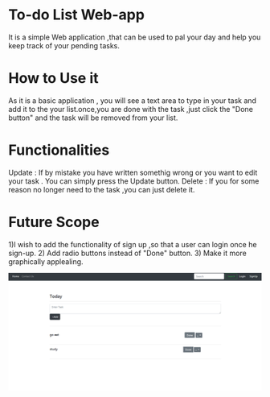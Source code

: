 # To-do List Web-app

It is a simple Web application ,that can be used to pal your day and help you keep track of your pending tasks. 

# How to Use it
 
 As it is a basic application , you will see a text area to type in your task and add it to the your list.once,you are done with the task ,just click the "Done button" and the task will be removed from your list.
 
 # Functionalities
 
Update : If by mistake you have written somethig wrong or you want to edit your task . You can simply press the Update button.
Delete : If you for some reason no longer need to the task ,you can just delete it.

# Future Scope
1)I wish to add the functionality of sign up ,so that a user can login once he sign-up.
2) Add radio buttons instead of "Done" button.
3) Make it more graphically applealing.

![](task.PNG)


